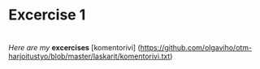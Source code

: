 # Excercise 1 <h1>

*Here are my* **excercises**
[komentorivi] (https://github.com/olgaviho/otm-harjoitustyo/blob/master/laskarit/komentorivi.txt)
